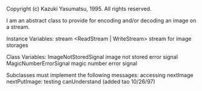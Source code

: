 Copyright (c) Kazuki Yasumatsu, 1995. All rights reserved.I am an abstract class to provide for encoding and/or decoding an image on a stream.Instance Variables:	stream		<ReadStream | WriteStream>	stream for image storagesClass Variables:	ImageNotStoredSignal		<Signal>	image not stored error signal	MagicNumberErrorSignal		<Signal>	magic number error signalSubclasses must implement the following messages:	accessing		nextImage		nextPutImage:	testing		canUnderstand         (added tao 10/26/97)
